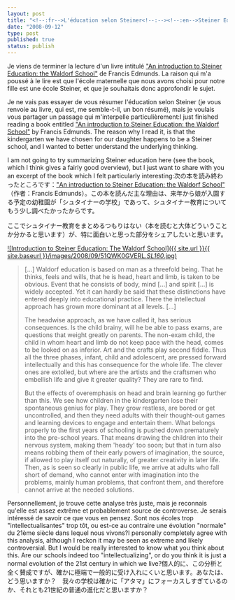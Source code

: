 ```yaml
---
layout: post
title: "<!--:fr-->L'éducation selon Steiner<!--:--><!--:en-->Steiner Education<!--:--><!--:ja-->シュタイナー教育<!--:-->"
date: "2008-09-12"
type: post
published: true
status: publish
---
```


Je viens de terminer la lecture d'un livre intitulé ["An introduction to Steiner Education: the Waldorf School"](http://blog.japonophile.com/library/francis-edmunds/introduction-to-steiner-education-the-waldorf-school/) de Francis Edmunds. La raison qui m'a poussé à le lire est que l'école maternelle que nous avons choisi pour notre fille est une école Steiner, et que je souhaitais donc approfondir le sujet.

Je ne vais pas essayer de vous résumer l'éducation selon Steiner (je vous renvoie au livre, qui est, me semble-t-il, un bon résumé), mais je voulais vous partager un passage qui m'interpelle particulièrement:I just finished reading a book entitled ["An introduction to Steiner Education: the Waldorf School"](http://blog.japonophile.com/library/francis-edmunds/introduction-to-steiner-education-the-waldorf-school/) by Francis Edmunds. The reason why I read it, is that the kindergarten we have chosen for our daughter happens to be a Steiner school, and I wanted to better understand the underlying thinking.

I am not going to try summarizing Steiner education here (see the book, which I think gives a fairly good overview), but I just want to share with you an excerpt of the book which I felt particularly interesting:次の本を読み終わったところです：["An introduction to Steiner Education: the Waldorf School"](http://blog.japonophile.com/library/francis-edmunds/introduction-to-steiner-education-the-waldorf-school/) （作者：Francis Edmunds）。この本を読んだ主な理由は、来年から娘が入園する予定の幼稚園が「シュタイナーの学校」であって、シュタイナー教育についてもう少し調べたかったからです。

ここでシュタイナー教育をまとめるつもりはない（本を読むと大体どういうことか分かると思います）が、特に面白いと思った部分をシェアしたいと思います。

[![Introduction to Steiner Education: The Waldorf School]({{ site.url }}{{ site.baseurl }}/images/2008/09/51QWK0GVERL._SL160_.jpg)](http://www.amazon.com/exec/obidos/ASIN/185584172X/ref=nosim/japonophile-20)

> \[...\] Waldorf education is based on man as a threefold being. That he thinks, feels and wills, that he is head, heart and limb, is taken to be obvious. Event that he consists of body, mind \[...\] and spirit \[...\] is widely accepted. Yet it can hardly be said that these distinctions have entered deeply into educational practice. There the intellectual approach has grown more dominant at all levels. \[...\]
> 
> The headwise approach, as we have called it, has serious consequences. Is the child brainy, will he be able to pass exams, are questions that weight greatly on parents. The non-exam child, the child in whom heart and limb do not keep pace with the head, comes to be looked on as inferior. Art and the crafts play second fiddle. Thus all the three phases, infant, child and adolescent, are pressed forward intellectually and this has consequence for the whole life. The clever ones are extolled, but where are the artists and the craftsmen who embellish life and give it greater quality? They are rare to find.
> 
> But the effects of overemphasis on head and brain learning go further than this. We see how children in the kindergarten lose their spontaneous genius for play. They grow restless, are bored or get uncontrolled, and then they need adults with their thought-out games and learning devices to engage and entertain them. What belongs properly to the first years of schooling is pushed down prematurely into the pre-school years. That means drawing the children into their nervous system, making them 'heady' too soon; but that in turn also means robbing them of their early powers of imagination, the source, if allowed to play itself out naturally, of greater creativity in later life. Then, as is seen so clearly in public life, we arrive at adults who fall short of demand, who cannot enter with imagination into the problems, mainly human problems, that confront them, and therefore cannot arrive at the needed solutions.

Personnellement, je trouve cette analyse très juste, mais je reconnais qu'elle est assez extrême et probablement source de controverse. Je serais intéressé de savoir ce que vous en pensez. Sont nos écoles trop "intellectualisantes" trop tôt, ou est-ce au contraire une évolution "normale" du 21ème siècle dans lequel nous vivons?I personally completely agree with this analysis, although I reckon it may be seen as extreme and likely controversial. But I would be really interested to know what you think about this. Are our schools indeed too "intellectualizing", or do you think it is just a normal evolution of the 21st century in which we live?個人的に、この分析と全く賛成ですが、確かに極端で一般的に受け入れにくいと思います。あなたは、どう思いますか？　我々の学校は確かに「アタマ」にフォーカスしすぎているのか、それとも21世紀の普通の進化だと思いますか？
